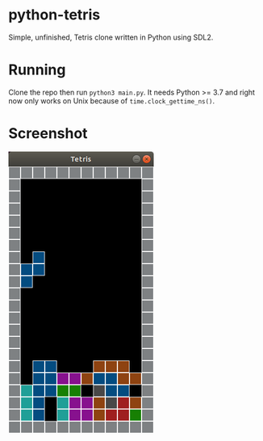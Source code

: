 # python-tetris
Simple, unfinished, Tetris clone written in Python using SDL2.
# Running
Clone the repo then run `python3 main.py`. It needs Python >= 3.7 and right now only works on Unix because of `time.clock_gettime_ns()`.
# Screenshot
![Screenshot](images/screenshot.png)
